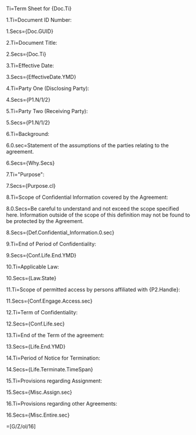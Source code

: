Ti=Term Sheet for {Doc.Ti}

1.Ti=Document ID Number: 

1.Secs={Doc.GUID}

2.Ti=Document Title:  

2.Secs={Doc.Ti}

3.Ti=Effective Date:  

3.Secs={EffectiveDate.YMD}

4.Ti=Party One (Disclosing Party):  

4.Secs={P1.N/1/2}

5.Ti=Party Two (Receiving Party):  

5.Secs={P1.N/1/2}

6.Ti=Background:  

6.0.sec=Statement of the assumptions of the parties relating to the agreement.

6.Secs={Why.Secs}

7.Ti="Purpose":  

7.Secs={Purpose.cl}

8.Ti=Scope of Confidential Information covered by the Agreement:  

8.0.Secs=Be careful to understand and not exceed the scope specified here.  Information outside of the scope of this definition may not be found to be protected by the Agreement.
 
8.Secs={Def.Confidential_Information.0.sec}

9.Ti=End of Period of Confidentiality:  

9.Secs={Conf.Life.End.YMD}

10.Ti=Applicable Law:  

10.Secs={Law.State}

11.Ti=Scope of permitted access by persons affiliated with {P2.Handle}:  

11.Secs={Conf.Engage.Access.sec}

12.Ti=Term of Confidentiality:  

12.Secs={Conf.Life.sec}

13.Ti=End of the Term of the agreement:  

13.Secs={Life.End.YMD}

14.Ti=Period of Notice for Termination:  

14.Secs={Life.Terminate.TimeSpan}

15.Ti=Provisions regarding Assignment:  

15.Secs={Misc.Assign.sec}

16.Ti=Provisions regarding other Agreements:  

16.Secs={Misc.Entire.sec}

=[G/Z/ol/16]
